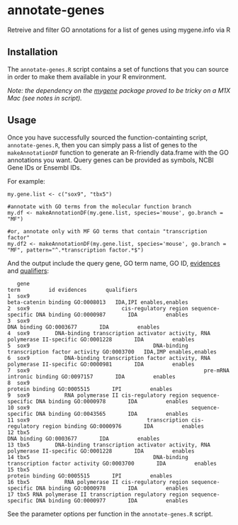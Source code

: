 # annotate-genes
Retreive and filter GO annotations for a list of genes using mygene.info via R

## Installation
The `annotate-genes.R` script contains a set of functions that you can source in order to make them available in your R environment.

_Note: the dependency on the [mygene](https://bioconductor.org/packages/release/bioc/html/mygene.html) package proved to be tricky on a M1X Mac (see notes in script)._

## Usage
Once you have successfully sourced the function-containting script, `annotate-genes.R`, then you can simply pass a list of genes to the `makeAnnotationDF` function to generate an R-friendly data.frame with the GO annotations you want. Query genes can be provided as symbols, NCBI Gene IDs or Ensembl IDs.

For example:
```
my.gene.list <- c("sox9", "tbx5")

#annotate with GO terms from the molecular function branch
my.df <- makeAnnotationDF(my.gene.list, species='mouse', go.branch = "MF")

#or, annotate only with MF GO terms that contain "transcription factor"
my.df2 <- makeAnnotationDF(my.gene.list, species='mouse', go.branch = "MF", pattern="^.*transcription factor.*$")
```

And the output include the query gene, GO term name, GO ID, [evidences](https://wiki.geneontology.org/index.php/Guide_to_GO_Evidence_Codes) and [qualifiers](https://wiki.geneontology.org/index.php/Annotation_Relations):
```
   gene                                                                            term         id evidences      qualifiers
1  sox9                                                            beta-catenin binding GO:0008013   IDA,IPI enables,enables
2  sox9                             cis-regulatory region sequence-specific DNA binding GO:0000987       IDA         enables
3  sox9                                                                     DNA binding GO:0003677       IDA         enables
4  sox9        DNA-binding transcription activator activity, RNA polymerase II-specific GO:0001228       IDA         enables
5  sox9                                       DNA-binding transcription factor activity GO:0003700   IDA,IMP enables,enables
6  sox9           DNA-binding transcription factor activity, RNA polymerase II-specific GO:0000981       IDA         enables
7  sox9                                                       pre-mRNA intronic binding GO:0097157       IDA         enables
8  sox9                                                                 protein binding GO:0005515       IPI         enables
9  sox9           RNA polymerase II cis-regulatory region sequence-specific DNA binding GO:0000978       IDA         enables
10 sox9                                                   sequence-specific DNA binding GO:0043565       IDA         enables
11 sox9                                     transcription cis-regulatory region binding GO:0000976       IDA         enables
12 tbx5                                                                     DNA binding GO:0003677       IDA         enables
13 tbx5        DNA-binding transcription activator activity, RNA polymerase II-specific GO:0001228       IDA         enables
14 tbx5                                       DNA-binding transcription factor activity GO:0003700       IDA         enables
15 tbx5                                                                 protein binding GO:0005515       IPI         enables
16 tbx5           RNA polymerase II cis-regulatory region sequence-specific DNA binding GO:0000978       IDA         enables
17 tbx5 RNA polymerase II transcription regulatory region sequence-specific DNA binding GO:0000977       IDA         enables
```

See the parameter options per function in the `annotate-genes.R` script.

